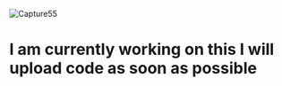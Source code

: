 ![Capture55](https://github.com/samsorrahman/React-Awesome-Projects/assets/112087807/d3d666c9-7eaa-4cca-94a5-aedaad1c0b41)



# I am currently working on this I will upload code as soon as possible
